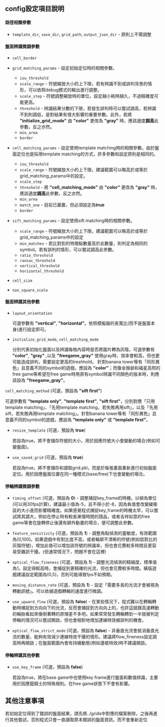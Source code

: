 ## config設定項目說明
#### 路徑相關參數
* `template_dir`, `save_dir`, `grid_path`, `output_json_dir` - 原則上不需調整

#### 盤面辨識微調參數
* `cell_border`
* `grid_matching_params` - 設定初始定位時的相關參數。
  * `iou_threshold`
  * `scale_range` - 符號縮放大小的上下限，若有辨識不到或誤判背景的情形，可以依照debug模式的輸出進行調整。
  * `scale_step` -  符號調整縮放時的單位，設定越小耗時越久，不過精確度可能更高。
  * `threshold` - 辨識結果分數的下限，若發生誤判時可以嘗試調高，若辨識不到則調低，是對結果有很大影響的重要參數。此外，若將 **"initialize_grid_mode"** 由 **"color"** 更改為 **"gray"** 時，應該適度**調高**此參數，反之亦然。
  * `min_area`
  * `border`

* `cell_matching_params` - 設定使用template matching時的相關參數。由於盤面定位也是採用template matching的方式，許多參數和設定原則是相同的。
  * `iou_threshold`
  * `scale_range` - 符號縮放大小的上下限，建議範圍可以略高於或等於grid_matching_params中的設定。
  * `scale_step`
  * `threshold` - 將 **"cell_matching_mode"** 由 **"color"** 更改為 **"gray"** 時，應該適度**調高**此參數，反之亦然。
  * `min_area`
  * `match_one` - 目前已棄置，但必須設定為**true**
  * `border`

* `sift_matching_params` - 設定使用sift matching時的相關參數。
  * `scale_range` - 符號縮放大小的上下限，建議範圍可以略高於或等於grid_matching_params中的設定
  * `min_matches` - 若比對到的特徵點數量高於此數量，則判定為相同的symbol。若有誤判的情形，可以嘗試調高此參數。
  * `ratio_threshold`
  * `ransac_threshold`
  * `vertical_threshold`
  * `horizontal_threshold`
* `cell_size`
* `non_square_scale`

#### 盤面辨識其他參數
* `layout_orientation`

  可選參數有 **"vertical"**, **"horizontal"**。依照模擬器的長寬比(而不是盤面本身)進行設定即可。

* `initialize_grid_mode`, `cell_matching_mode`

  分別代表初始化盤面以及辨識每格內容時是否將圖片轉為灰階，可選參數有 **"color"**, **"gray"** ,以及 **"freegame_gray"**
  使用gray時，效率會較高，但也更可能造成誤判，需要設定更高的treshhold。
  針對banana tower等有「同形異色」且意義不同的symbol的遊戲，應設為 **"color"**；而像金猴爺和福星高照的free game等希望在free game時用原有symbol辨識不同顏色的版本時，則應該設為 **"freegame_gray"**。

`cell_matching_method` (可選，預設為 **"sift first"**)

  可選參數有 **"template only"**, **"template first"**, **"sift first"**，分別對應「只用template matching」、「先用template matching，若失敗再用sift」，以及「先用sift，若失敗再用template matching」。針對banana tower等有「同形異色」且意義不同的symbol的遊戲，應設為 **"template only"** 或 **"template first"**。

* `resize_template` (可選，預設為 **true**)

  若設為true，將不會儲存符號的大小，用於因應符號大小會變動的場合(例如可變盤面)。

* `use_saved_grid` (可選，預設為 **true**)
  
  若設為true，將不會儲存和讀取grid.pkl，而是於每張畫面重新進行初始盤面定位。用於因應盤面位置在同一種模式(base/free)下也會變動的場合。

#### 停輪辨識微調參數
* `timing_offset` (可選，預設為 **0**) - 調整捕捉key_frame的時機，以幀為單位(可以用30fps計算)，建議最小值為-5，且不得小於-8，因為負值會改變緩衝區的大小進而影響精確度。如果感覺程式捕捉key_frame的時機太早，可以嘗試將其調大，例如在停止時有較長漸慢時間的競品，或者吉祥如意的free game等會在旋轉停止後還有額外動畫的場合，便可調整此參數。

* `feature_sensitivity` (可選，預設為 **1**) - 調整角點偵測的靈敏度，有效範圍為(0,100]。如果遊戲中有對比度不高，或者輪廓不清晰的符號(例如低對比的灰階符號)，增加此值可以增加該符號的辨識率，但也會花費較多時間且更容易受雜訊干擾。(但通常情況下，問題不會在這裡)

* `optical_flow_fineness` (可選，預設為 **1**) - 調整光流偵測的精細度，標準值為1。設定得較高時，會捕捉到更精確的光流，但也會花費較多時間。橫版遊戲建議設定範圍為(0,5]，否則可能導致fps不如預期。

* `moving_distance_rate` (可選，預設為 **1**) - 設定「需要多長的光流才會被視為轉動訊號」。可以依據遊戲轉輪的速度進行微調。

* `use_upward_flow` (可選，預設為 **false**) - 在某些情況下，程式難以在轉輪轉動時捕捉到方向向下的光流，反而會捕捉到方向向上的，也許這就跟高速轉動的輪胎看起來像倒著轉的原理差不多吧。如果常常發生轉輪轉到一半就被判定停輪的情況可以嘗試開啟，但也會相對地增加連線特效被誤判的機會。

* `optical_flow_strict_mode` (可選，預設為 **false**) - 非垂直光流會抵消垂直光流的數量，能夠有效減少連線特效干擾的情形。建議將flow_fineness設定調高時再開啟；在盤面範圍內會有持續動態(例如邊框特效)時不建議開啟。

#### 停輪辨識其他參數
* `use_key_frame` (可選，預設為 **false**)

  若設為true，將在base game中也使用key frame進行盤面和數值辨識，主要用於因應龍騎士的特殊規則。在free game狀態下不會有影響。


## 其他注意事項
若初始定位得到了錯誤的盤面結果，請先將../grids中對應的檔案刪除，之後再進行其他嘗試，否則程式只會一直讀取原本錯誤的盤面資訊，而不會重新定位
